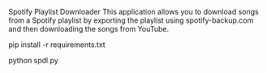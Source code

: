 Spotify Playlist Downloader
This application allows you to download songs from a Spotify playlist by exporting the playlist using spotify-backup.com and then downloading the songs from YouTube.

pip install -r requirements.txt

python spdl.py
